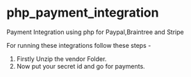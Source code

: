# php_payment_integration
Payment Integration using php for Paypal,Braintree and Stripe

For running these integrations follow these steps -

1. Firstly Unzip the vendor Folder.
2. Now put your secret id and go for payments.

